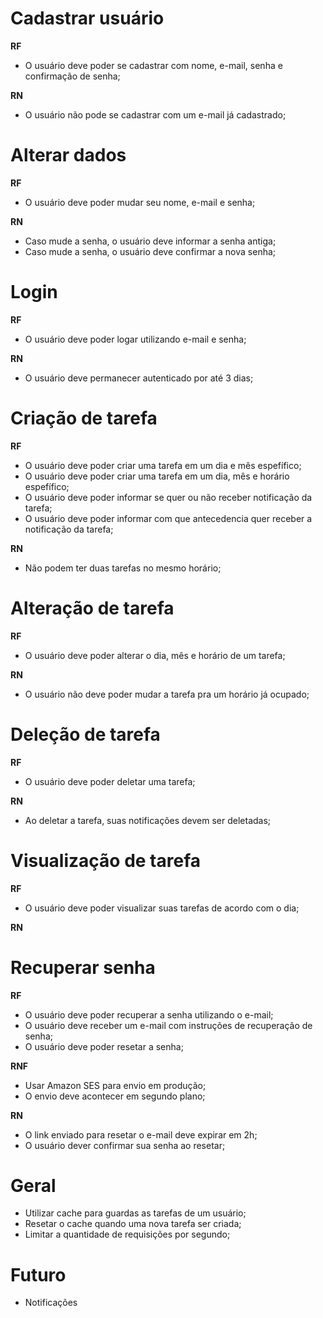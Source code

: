 # Cadastrar usuário

**RF**

- O usuário deve poder se cadastrar com nome, e-mail, senha e confirmação de senha;

**RN**

- O usuário não pode se cadastrar com um e-mail já cadastrado;

# Alterar dados

**RF**

- O usuário deve poder mudar seu nome, e-mail e senha;

**RN**

- Caso mude a senha, o usuário deve informar a senha antiga;
- Caso mude a senha, o usuário deve confirmar a nova senha;

# Login

**RF**

- O usuário deve poder logar utilizando e-mail e senha;

**RN**

- O usuário deve permanecer autenticado por até 3 dias;

# Criação de tarefa

**RF**

- O usuário deve poder criar uma tarefa em um dia e mês espefífico;
- O usuário deve poder criar uma tarefa em um dia, mês e horário espefífico;
- O usuário deve poder informar se quer ou não receber notificação da tarefa;
- O usuário deve poder informar com que antecedencia quer receber a notificação da tarefa;

**RN**

- Não podem ter duas tarefas no mesmo horário;

# Alteração de tarefa

**RF**

- O usuário deve poder alterar o dia, mês e horário de um tarefa;

**RN**

- O usuário não deve poder mudar a tarefa pra um horário já ocupado;

# Deleção de tarefa

**RF**

- O usuário deve poder deletar uma tarefa;

**RN**

- Ao deletar a tarefa, suas notificações devem ser deletadas;

# Visualização de tarefa

**RF**

- O usuário deve poder visualizar suas tarefas de acordo com o dia;

**RN**

# Recuperar senha

**RF**

- O usuário deve poder recuperar a senha utilizando o e-mail;
- O usuário deve receber um e-mail com instruções de recuperação de senha;
- O usuário deve poder resetar a senha;

**RNF**

- Usar Amazon SES para envio em produção;
- O envio deve acontecer em segundo plano;

**RN**

- O link enviado para resetar o e-mail deve expirar em 2h;
- O usuário dever confirmar sua senha ao resetar;

# Geral

- Utilizar cache para guardas as tarefas de um usuário;
- Resetar o cache quando uma nova tarefa ser criada;
- Limitar a quantidade de requisições por segundo;

# Futuro

- Notificações